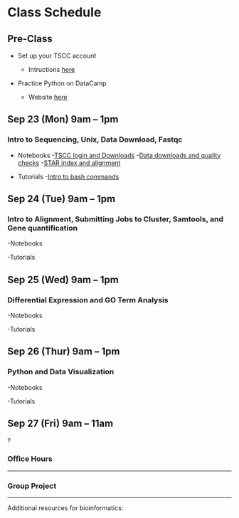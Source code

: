 
# Class Schedule 

## Pre-Class
- Set up your TSCC account
   - Intructions [here]()

- Practice Python on DataCamp
   - Website [here]()

## Sep 23 (Mon) 9am – 1pm 
### Intro to Sequencing, Unix, Data Download, Fastqc
- Notebooks
-[TSCC login and Downloads]() 
-[Data downloads and quality checks]()
-[STAR index and alignment]()

- Tutorials
-[Intro to bash commands]()



## Sep 24 (Tue) 9am – 1pm 
### Intro to Alignment, Submitting Jobs to Cluster, Samtools, and Gene quantification

-Notebooks

-Tutorials 

## Sep 25 (Wed) 9am – 1pm
### Differential Expression and GO Term Analysis

-Notebooks

-Tutorials 

## Sep 26 (Thur) 9am – 1pm
### Python and Data Visualization

-Notebooks

-Tutorials 


## Sep 27 (Fri) 9am – 11am 
?




### Office Hours

*************************************************************************

### Group Project
 
 
 
 
*************************************************************************

Additional resources for bioinformatics:




